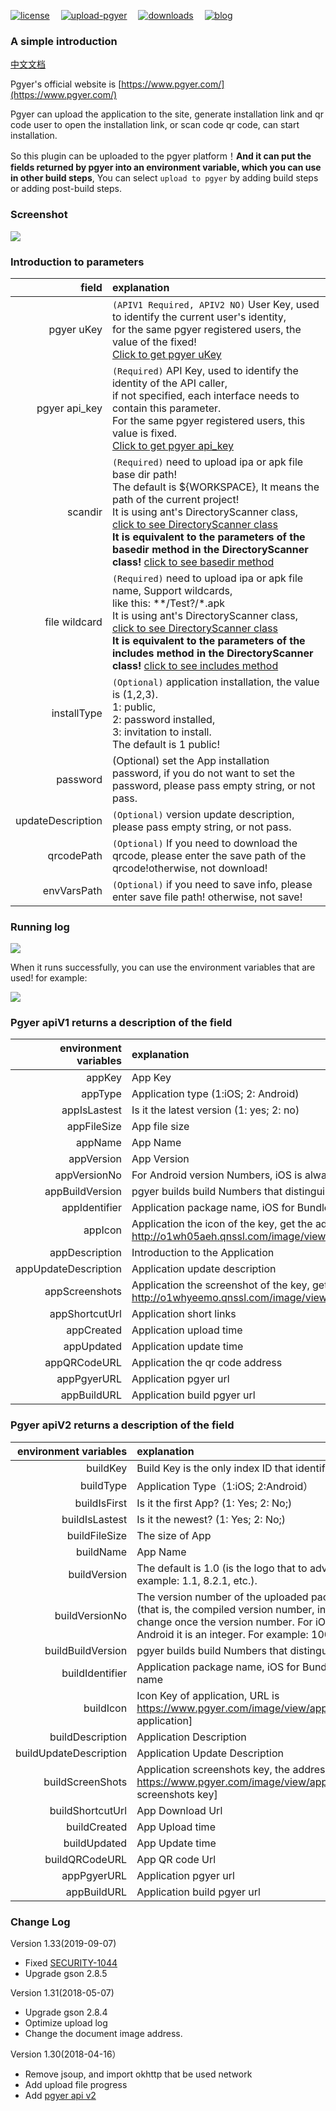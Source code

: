 [![license](https://img.shields.io/github/license/mashape/apistatus.svg)](http://opensource.org/licenses/MIT)&#8194;&#8194;
[![upload-pgyer](https://img.shields.io/badge/upload--pgyer-1.24-brightgreen.svg)](https://github.com/myroid/jenkins-upload-pgyer-plugin)&#8194;&#8194;
[![downloads](https://img.shields.io/badge/downloads-%3C1K-orange.svg)](https://github.com/myroid/jenkins-upload-pgyer-plugin)&#8194;&#8194;
[![blog](https://img.shields.io/badge/blog-dafan.tech-red.svg)](http://dafan.tech)

### A simple introduction

[中文文档](./README_cn.md)

Pgyer's official website is [https://www.pgyer.com/](https://www.pgyer.com/)

Pgyer can upload the application to the site, generate installation link and qr code user to open the installation link, or scan code qr code, can start installation.

So this plugin can be uploaded to the pgyer platform！**And it can put the fields returned by pgyer into an environment variable, which you can use in other build steps**, You can select `upload to pgyer` by adding build steps or adding post-build steps.

### Screenshot
![](https://blog-1251473749.cos.ap-beijing.myqcloud.com/jenkins_upload_pgyer/upload-pgyer-1.png)

### Introduction to parameters
field|explanation
----:|:----------
pgyer uKey|`(APIV1 Required, APIV2 NO)` User Key, used to identify the current user's identity, <br/>for the same pgyer registered users, the value of the fixed!<br/>[Click to get pgyer uKey](https://www.pgyer.com/account/api)
pgyer api_key|`(Required)` API Key, used to identify the identity of the API caller, <br/>if not specified, each interface needs to contain this parameter.<br/>For the same pgyer registered users, this value is fixed.<br/>[Click to get pgyer api_key](https://www.pgyer.com/account/api)
scandir|`(Required)` need to upload ipa or apk file base dir path!<br/>  The default is ${WORKSPACE}, It means the path of the current project!<br/>It is using ant's DirectoryScanner class, [click to see DirectoryScanner class](https://ant.apache.org/manual/api/org/apache/tools/ant/DirectoryScanner.html)<br/>**It is equivalent to the parameters of the basedir method in the DirectoryScanner class!** [click to see basedir method](https://ant.apache.org/manual/api/org/apache/tools/ant/DirectoryScanner.html#basedir)
file wildcard|`(Required)` need to upload ipa or apk file name, Support wildcards,<br/>like this: **/Test?/*.apk<br/>It is using ant's DirectoryScanner class, [click to see DirectoryScanner class](https://ant.apache.org/manual/api/org/apache/tools/ant/DirectoryScanner.html)<br/> **It is equivalent to the parameters of the includes method in the DirectoryScanner class!** [click to see includes method](https://ant.apache.org/manual/api/org/apache/tools/ant/DirectoryScanner.html#includes)
installType|`(Optional)` application installation, the value is (1,2,3).<br/>1: public, <br/>2: password installed, <br/>3: invitation to install.<br/>The default is 1 public!
password|(Optional) set the App installation password, if you do not want to set the password, please pass empty string, or not pass.
updateDescription|`(Optional)` version update description, please pass empty string, or not pass.
qrcodePath|`(Optional)` If you need to download the qrcode, please enter the save path of the qrcode!otherwise, not download!
envVarsPath|`(Optional)` if you need to save info, please enter save file path! otherwise, not save!

### Running log
![](https://blog-1251473749.cos.ap-beijing.myqcloud.com/jenkins_upload_pgyer/jenkins_log.png)

When it runs successfully, you can use the environment variables that are used! for example:

![](https://blog-1251473749.cos.ap-beijing.myqcloud.com/jenkins_upload_pgyer/upload-pgyer-3.png)

### Pgyer apiV1 returns a description of the field
environment variables|explanation
----:|:----------
appKey|App Key
appType|Application type (1:iOS; 2: Android)
appIsLastest|Is it the latest version (1: yes; 2: no)
appFileSize|App file size
appName|App Name
appVersion|App Version
appVersionNo|For Android version Numbers, iOS is always 0
appBuildVersion|pgyer builds build Numbers that distinguish historical versions
appIdentifier|Application package name, iOS for BundleId, Android for package name
appIcon|Application the icon of the key, get the address http://o1wh05aeh.qnssl.com/image/view/app_icons/[appIcon]
appDescription|Introduction to the Application
appUpdateDescription|Application update description
appScreenshots|Application the screenshot of the key, get the address http://o1whyeemo.qnssl.com/image/view/app_screenshots/[appScreenshots]
appShortcutUrl|Application short links
appCreated|Application upload time
appUpdated|Application update time
appQRCodeURL|Application the qr code address
appPgyerURL|Application pgyer url
appBuildURL|Application build pgyer url

### Pgyer apiV2 returns a description of the field
environment variables|explanation
----:|:----------
buildKey | Build Key is the only index ID that identifies the application
buildType | Application Type（1:iOS; 2:Android）
buildIsFirst | Is it the first App? (1: Yes; 2: No;)
buildIsLastest | Is it the newest? (1: Yes; 2: No;)
buildFileSize | The size of App
buildName | App Name
buildVersion | The default is 1.0 (is the logo that to advertise the application, for example: 1.1, 8.2.1, etc.).
buildVersionNo | The version number of the uploaded package, the default is 1 (that is, the compiled version number, in general, the compiler will change once the version number. For iOS, is a string type; for Android it is an integer. For example: 1001 , 28 etc.)
buildBuildVersion | pgyer builds build Numbers that distinguish historical versions
buildIdentifier | Application package name, iOS for BundleId, Android for package name
buildIcon  | Icon Key of application, URL is https://www.pgyer.com/image/view/app_icons/[Icon Key of application]
buildDescription | Application Description
buildUpdateDescription | Application Update Description
buildScreenShots | Application screenshots key, the address is https://www.pgyer.com/image/view/app_screenshots/[Application screenshots key]
buildShortcutUrl | App Download Url
buildCreated | App Upload time
buildUpdated | App Update time
buildQRCodeURL | App QR code Url
appPgyerURL|Application pgyer url
appBuildURL|Application build pgyer url

### Change Log
Version 1.33(2019-09-07)

- Fixed [SECURITY-1044](https://issues.jenkins-ci.org/browse/SECURITY-1044)
- Upgrade gson 2.8.5

Version 1.31(2018-05-07)

- Upgrade gson 2.8.4
- Optimize upload log
- Change the document image address.

Version 1.30(2018-04-16）

- Remove jsoup, and import okhttp that be used network
- Add upload file progress
- Add [pgyer api v2](https://www.pgyer.com/doc/view/api#uploadApp)
